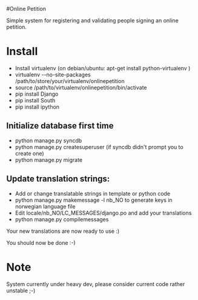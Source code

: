 #Online Petition

Simple system for registering and validating people signing an online petition.

# Install

* Install virtualenv (on debian/ubuntu: apt-get install python-virtualenv ) 
* virtualenv --no-site-packages /path/to/store/your/virtualenv/onlinepetition
* source /path/to/virtualenv/onlinepetition/bin/activate
* pip install Django
* pip install South
* pip install ipython

## Initialize database first time

* python manage.py syncdb
* python manage.py createsuperuser (if syncdb didn't prompt you to create one)
* python manage.py migrate

## Update translation strings:
* Add or change translatable strings in template or python code
* python manage.py makemessage -l nb_NO to generate keys in norwegian language file
* Edit locale/nb_NO/LC_MESSAGES/django.po and add your translations
* python manage.py compilemessages

Your new translations are now ready to use :)

You should now be done :-)

# Note

System currently under heavy dev, please consider current code rather unstable ;-)

